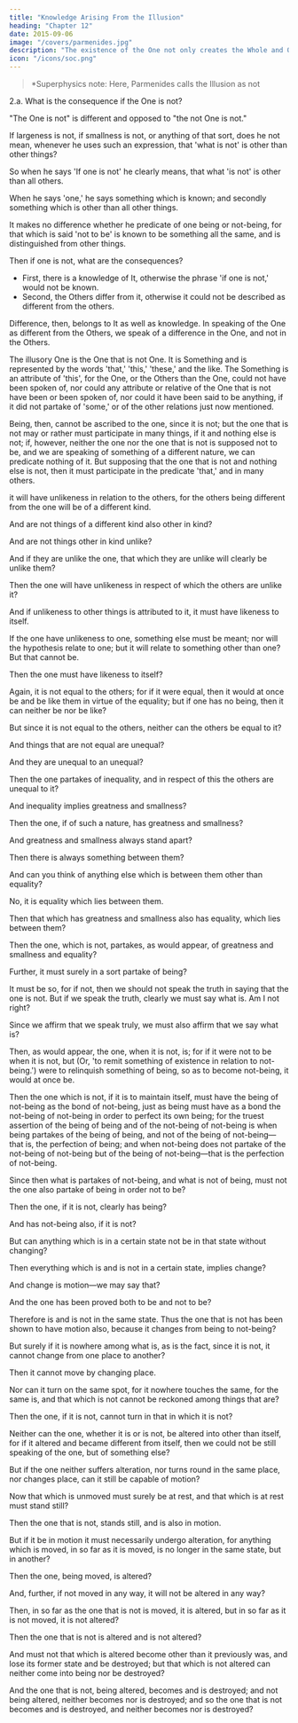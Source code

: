 ```yaml
---
title: "Knowledge Arising From the Illusion"
heading: "Chapter 12"
date: 2015-09-06
image: "/covers/parmenides.jpg"
description: "The existence of the One not only creates the Whole and Others, but also the Illusion of separation to create the multiplicity"
icon: "/icons/soc.png"
---
```




> *Superphysics note: Here, Parmenides calls the Illusion as not


2.a. What is the consequence if the One is not?

"The One is not" is different and opposed to "the not One is not."

If largeness is not, if smallness is not, or anything of that sort, does he not mean, whenever he uses such an expression, that 'what is not' is other than other things?

So when he says 'If one is not' he clearly means, that what 'is not' is other than all others.

When he says 'one,' he says something which is known; and secondly something which is other than all other things.

It makes no difference whether he predicate of one being or not-being, for that which is said 'not to be' is known to be something all the same, and is distinguished from other things.

Then if one is not, what are the consequences? 

- First, there is a knowledge of It, otherwise the phrase 'if one is not,' would not be known.
- Second, the Others differ from it, otherwise it could not be described as different from the others.

Difference, then, belongs to It as well as knowledge. In speaking of the One as different from the Others, we speak of a difference in the One, and not in the Others.

The illusory One is the One that is not One. It is Something and is represented by the words 'that,' 'this,' 'these,' and the like. The Something is an attribute of 'this', for the One, or the Others than the One, could not have been spoken of, nor could any attribute or relative of the One that is not have been or been spoken of, nor could it have been said to be anything, if it did not partake of 'some,' or of the other relations just now mentioned.

Being, then, cannot be ascribed to the one, since it is not; but the one that is not may or rather must participate in many things, if it and nothing else is not; if, however, neither the one nor the one that is not is supposed not to be, and we are speaking of something of a different nature, we can predicate nothing of it. But supposing that the one that is not and nothing else is not, then it must participate in the predicate 'that,' and in many others.

it will have unlikeness in relation to the others, for the others being different from the one will be of a different kind.

And are not things of a different kind also other in kind?

And are not things other in kind unlike?

And if they are unlike the one, that which they are unlike will clearly be unlike them?

Then the one will have unlikeness in respect of which the others are unlike it?

And if unlikeness to other things is attributed to it, it must have likeness to itself.

If the one have unlikeness to one, something else must be meant; nor will the hypothesis relate to one; but it will relate to something other than one? But that cannot be.

Then the one must have likeness to itself?


Again, it is not equal to the others; for if it were equal, then it would at once be and be like them in virtue of the equality; but if one has no being, then it can neither be nor be like?

But since it is not equal to the others, neither can the others be equal to it?

And things that are not equal are unequal?

And they are unequal to an unequal?

Then the one partakes of inequality, and in respect of this the others are unequal to it?

And inequality implies greatness and smallness?

Then the one, if of such a nature, has greatness and smallness?

And greatness and smallness always stand apart?

Then there is always something between them?

And can you think of anything else which is between them other than equality?

No, it is equality which lies between them.

Then that which has greatness and smallness also has equality, which lies between them?

Then the one, which is not, partakes, as would appear, of greatness and smallness and equality?

Further, it must surely in a sort partake of being?

It must be so, for if not, then we should not speak the truth in saying that the one is not. But if we speak the truth, clearly we must say what is. Am I not right?

Since we affirm that we speak truly, we must also affirm that we say what is?

Then, as would appear, the one, when it is not, is; for if it were not to be when it is not, but (Or, 'to remit something of existence in relation to not-being.') were to relinquish something of being, so as to become not-being, it would at once be.

Then the one which is not, if it is to maintain itself, must have the being of not-being as the bond of not-being, just as being must have as a bond the not-being of not-being in order to perfect its own being; for the truest assertion of the being of being and of the not-being of not-being is when being partakes of the being of being, and not of the being of not-being—that is, the perfection of being; and when not-being does not partake of the not-being of not-being but of the being of not-being—that is the perfection of not-being.


Since then what is partakes of not-being, and what is not of being, must not the one also partake of being in order not to be?

Then the one, if it is not, clearly has being?

And has not-being also, if it is not?

But can anything which is in a certain state not be in that state without changing?

Then everything which is and is not in a certain state, implies change?

And change is motion—we may say that?

And the one has been proved both to be and not to be?

Therefore is and is not in the same state. Thus the one that is not has been shown to have motion also, because it changes from being to not-being?

But surely if it is nowhere among what is, as is the fact, since it is not, it cannot change from one place to another?

Then it cannot move by changing place.

Nor can it turn on the same spot, for it nowhere touches the same, for the same is, and that which is not cannot be reckoned among things that are?

Then the one, if it is not, cannot turn in that in which it is not?

Neither can the one, whether it is or is not, be altered into other than itself, for if it altered and became different from itself, then we could not be still speaking of the one, but of something else?

But if the one neither suffers alteration, nor turns round in the same place, nor changes place, can it still be capable of motion?

Now that which is unmoved must surely be at rest, and that which is at rest must stand still?

Then the one that is not, stands still, and is also in motion.

But if it be in motion it must necessarily undergo alteration, for anything which is moved, in so far as it is moved, is no longer in the same state, but in another?

Then the one, being moved, is altered?

And, further, if not moved in any way, it will not be altered in any way?

Then, in so far as the one that is not is moved, it is altered, but in so far as it is not moved, it is not altered?

Then the one that is not is altered and is not altered?

And must not that which is altered become other than it previously was, and lose its former state and be destroyed; but that which is not altered can neither come into being nor be destroyed?

And the one that is not, being altered, becomes and is destroyed; and not being altered, neither becomes nor is destroyed; and so the one that is not becomes and is destroyed, and neither becomes nor is destroyed?

